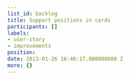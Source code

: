 ```yaml
---
list_id: backlog
title: Support positions in cards
participants: []
labels:
- user-story
- improvements
position: 
date: 2013-01-26 16:46:17.000000000 Z
more: {}
---
```


